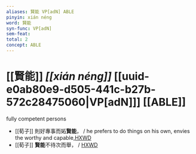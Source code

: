 ```yaml
---
aliases: 賢能 VP[adN] ABLE
pinyin: xián néng
word: 賢能
syn-func: VP[adN]
sem-feat: 
total: 2
concept: ABLE 
---
```

# [[賢能]] *[[xián néng]]*  [[uuid-e0ab80e9-d505-441c-b27b-572c28475060|VP[adN]]] [[ABLE]]
fully competent persons
 - [[荀子]] 則好專事而妬**賢能**，
                     / he prefers to do things on his own, envies the worthy and capable,[HXWD](https://hxwd.org/textview.html?location=KR3a0002_tls_007-4a.38)
 - [[荀子]] **賢能**不待次而舉，
                     / [HXWD](https://hxwd.org/textview.html?location=KR3a0002_tls_009-1a.5)